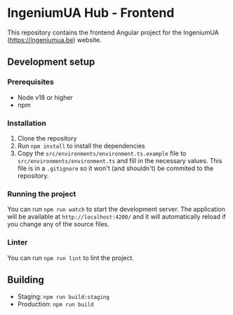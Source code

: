 # IngeniumUA Hub - Frontend

This repository contains the frontend Angular project for the IngeniumUA (https://ingeniumua.be) website.

## Development setup

### Prerequisites
- Node v18 or higher
- npm

### Installation
1. Clone the repository
2. Run `npm install` to install the dependencies
3. Copy the `src/environments/environment.ts.example` file to `src/environments/environment.ts` and fill in the necessary values. This file is in a `.gitignore` so it won't (and shouldn't) be commited to the repository.

### Running the project
You can run `npm run watch` to start the development server. The application will be available at `http://localhost:4200/` and it will automatically reload if you change any of the source files.

### Linter
You can run `npm run lint` to lint the project.


## Building

- Staging: `npm run build:staging`
- Production: `npm run build`
